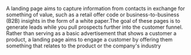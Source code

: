 A landing page aims to capture information from contacts in exchange for something of value, such as a retail offer code or business-to-business (B2B) insights in the form of a white paper.The goal of these pages is to generate leads while you pull prospects further into the customer funnel. Rather than serving as a basic advertisement that shows a customer a product, a landing page aims to engage a customer by offering them something that relates to the product or the company's industry

